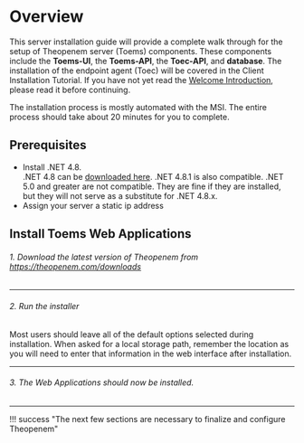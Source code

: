# Overview
This server installation guide will provide a complete walk through for the setup of Theopenem server (Toems) components.  These components include the **Toems-UI**, the **Toems-API**, 
the **Toec-API**, and **database**.
  The installation of the endpoint agent (Toec) will be covered in the Client Installation Tutorial.  If you have not yet read the [Welcome Introduction](/), please read it before 
  continuing. 
	
The installation process is mostly automated with the MSI.  The entire process should take about 20 minutes for you to complete.

## Prerequisites
- Install .NET 4.8.  
.NET 4.8 can be [downloaded here](https://dotnet.microsoft.com/download/thank-you/net48).  .NET 4.8.1 is also compatible.  .NET 5.0 and greater are not compatible.  They are fine if they are installed, 
but they will not serve as a substitute for .NET 4.8.x.
- Assign your server a static ip address

## Install Toems Web Applications

###### 1. Download the latest version of Theopenem from https://theopenem.com/downloads


---


###### 2. Run the installer
Most users should leave all of the default options selected during installation.  When asked for a local storage path, remember the location as you will need to enter that information in the web interface after installation.

---


###### 3. The Web Applications should now be installed.

---

!!! success "The next few sections are necessary to finalize and configure Theopenem"